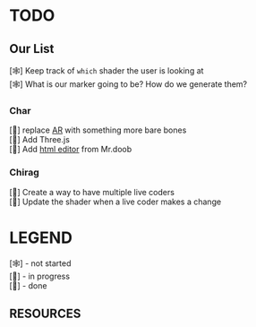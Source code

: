 # TODO

## Our List
[🕸] Keep track of `which` shader the user is looking at <br />
[🕸] What is our marker going to be? How do we generate them? <br />

### Char

[🎃] replace [AR](https://github.com/jeromeetienne/AR.js)  with something more bare bones<br />
[🌝] Add Three.js<br />
[🌝] Add [html editor](https://github.com/mrdoob/htmleditor) from Mr.doob <br />

### Chirag
[🌝] Create a way to have multiple live coders <br />
[🎃] Update the shader when a live coder makes a change <br />

# LEGEND
[🕸] - not started <br />
[🎃] - in progress <br />
[🌝] - done <br />


## RESOURCES